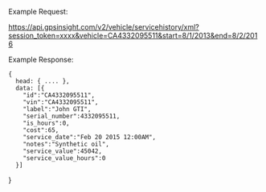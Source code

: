 Example Request:

https://api.gpsinsight.com/v2/vehicle/servicehistory/xml?session_token=xxxx&vehicle=CA4332095511&start=8/1/2013&end=8/2/2016

Example Response:

    {
      head: { .... },
      data: [{
        "id":"CA4332095511",
        "vin":"CA4332095511",
        "label":"John GTI",
        "serial_number":4332095511,
        "is_hours":0,
        "cost":65,
        "service_date":"Feb 20 2015 12:00AM",
        "notes":"Synthetic oil",
        "service_value":45042,
        "service_value_hours":0
      }]
}
